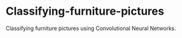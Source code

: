 # Classifying-furniture-pictures
Classifying furniture pictures using Convolutional Neural Networks.
